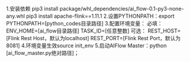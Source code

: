 1.安装依赖
    pip3 install package/whl_dependencies/ai_flow-0.1-py3-none-any.whl
    pip3 install apache-flink==1.11.1
2.设置PYTHONPATH：export PYTHONPATH=[python_codes目录路径]
3.配置环境变量：
必填：
ENV_HOME=[ai_flow目录路径]
TASK_ID=[任意整数]
可选：
REST_HOST=[Flink Rest Host，默认为localhost]
REST_PORT=[Flink Rest Port，默认为8081]
4.环境变量生效source init_env
5.启动AIFlow Master：python [ai_flow_master.py绝对路径]；